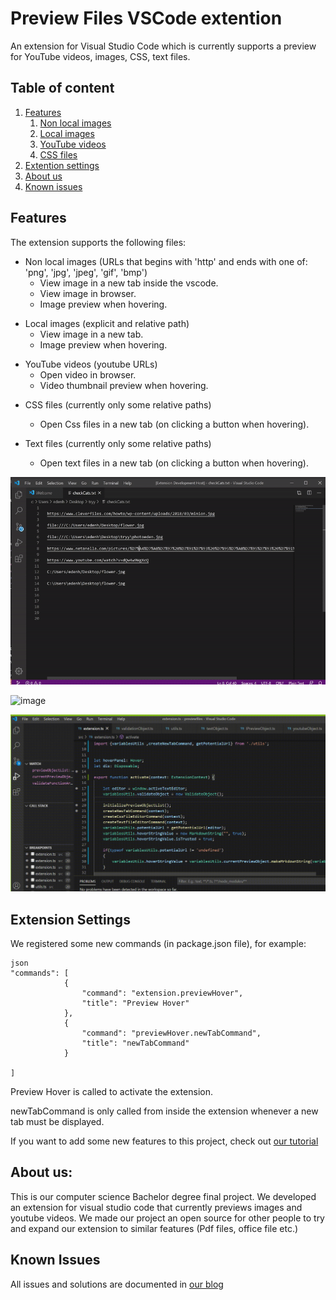 # Preview Files VSCode extention

An extension for Visual Studio Code which is currently supports a preview for YouTube videos, images, CSS, text files.

## Table of content
1. [Features](#features)
    1. [Non local images](#non-local-images)
    1. [Local images](#local-images)
    1. [YouTube videos](#youtube-videos)
    1. [CSS files](#css-files)
1. [Extention settings](#extention-settings)
1. [About us](#about-us)
1. [Known issues](#known-issues)

<a href="features"></a>
## Features

The extension supports the following files:

<a href="non-local-images"></a>
+ Non local images (URLs that begins with 'http' and ends with one of: 'png', 'jpg', 'jpeg', 'gif', 'bmp')
    * View image in a new tab inside the vscode.
    * View image in browser.
    * Image preview when hovering.

<a href="local-images"></a>
+ Local images (explicit and relative path)
    * View image in a new tab.
    * Image preview when hovering.

<a href="youtube-videos"></a>
+ YouTube videos (youtube URLs)
    * Open video in browser.
    * Video thumbnail preview when hovering.

<a href="css-files"></a>
+ CSS files (currently only some relative paths)
    * Open Css files in a new tab (on clicking a button when hovering).

+ Text files (currently only some relative paths)
    * Open text files in a new tab (on clicking a button when hovering).

![image](images/youtube-video-gif.gif)

![image](images/images-working-gif.gif)

![image](images/textgif.gif)


<a href="extention-settings"></a>
## Extension Settings

We registered some new commands (in package.json file), for example:

```
json
"commands": [
			{
				"command": "extension.previewHover",
				"title": "Preview Hover"
			},
			{
				"command": "previewHover.newTabCommand",
				"title": "newTabCommand"
			}
		
]
```
Preview Hover is called to activate the extension.

newTabCommand is only called from inside the extension whenever a new tab must be displayed.

If you want to add some new features to this project, check out [our tutorial](https://vscodeextensiondev.blogspot.com/2020/07/turorial.html)

<a href="about-us"></a>
## About us:

This is our computer science Bachelor degree final project.
We developed an extension for visual studio code that currently previews images and youtube videos.
We made our project an open source for other people to try and expand our extension to similar features (Pdf files, office file etc.)

<a href="known-issues"></a>
## Known Issues

All issues and solutions are documented in [our blog](https://vscodeextensiondev.blogspot.com/)
